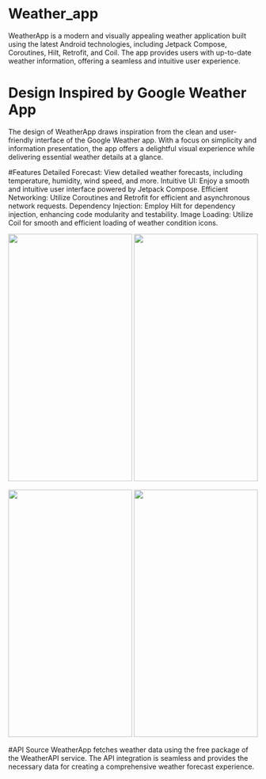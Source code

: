 # Weather_app
WeatherApp is a modern and visually appealing weather application built using the latest Android technologies,
including Jetpack Compose, Coroutines, Hilt, Retrofit, and Coil. The app provides users with up-to-date weather
information, offering a seamless and intuitive user experience.

# Design Inspired by Google Weather App
The design of WeatherApp draws inspiration from the clean and user-friendly 
interface of the Google Weather app. With a focus on simplicity and information presentation, 
the app offers a delightful visual experience while delivering essential weather details at a glance.

#Features
Detailed Forecast: View detailed weather forecasts, including temperature, humidity, wind speed, and more.
Intuitive UI: Enjoy a smooth and intuitive user interface powered by Jetpack Compose.
Efficient Networking: Utilize Coroutines and Retrofit for efficient and asynchronous network requests.
Dependency Injection: Employ Hilt for dependency injection, enhancing code modularity and testability.
Image Loading: Utilize Coil for smooth and efficient loading of weather condition icons.

<p align="center">
<img src="https://github.com/szymon123xxx/Weather_app/assets/56151418/c99c9743-7689-4ea2-8cc8-ed5d5c383b51" width="250" height="500">
<img src="https://github.com/szymon123xxx/Weather_app/assets/56151418/f7077637-707d-41dd-b023-7ce3b8a5148f" width="250" height="500">
</p>
<p align="center">
<img src="https://github.com/szymon123xxx/Weather_app/assets/56151418/4c80f81b-85cc-43b8-8ec6-8a1a9a42c704" width="250" height="500">
<img src="https://github.com/szymon123xxx/Weather_app/assets/56151418/098513d8-085c-4948-8cbb-a9865b686e47" width="250" height="500">
</p>

#API Source
WeatherApp fetches weather data using the free package of the WeatherAPI service.
The API integration is seamless and provides the necessary data for creating a comprehensive weather forecast experience.
